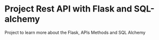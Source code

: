 # Project Rest API with Flask and SQL-alchemy
Project to learn more about the Flask, APIs Methods and SQL Alchemy
